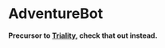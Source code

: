# AdventureBot

**Precursor to [Triality](https://github.com/TeamNightSky/Triality), check that out instead.**

